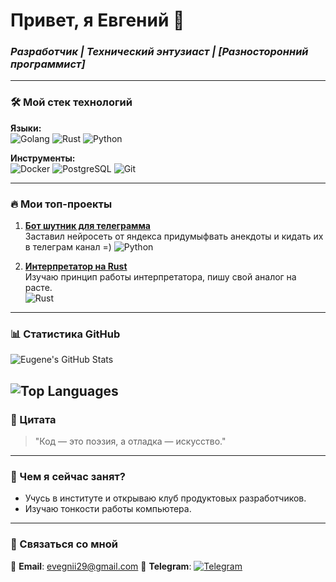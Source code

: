 # Привет, я Евгений 👋  
### *Разработчик | Технический энтузиаст | [Разносторонний программист]*

---

### 🛠️ Мой стек технологий  
**Языки:**  
![Golang](https://encrypted-tbn0.gstatic.com/images?q=tbn:ANd9GcQTRMW3hxV4YIijHYbqlpjqleh3hdZFz_QoAw&s)
![Rust](https://c0.klipartz.com/pngpicture/114/914/gratis-png-lenguaje-de-programacion-de-oxido-logotipo-de-la-maquina-de-aprendizaje-haskell-cangrejo.png)
![Python](https://lh5.googleusercontent.com/brLL_Cjt27_7cecWGylb_WwZjSLNfGwDHjDaNoGTXuJsaqRFg-YQXarbxhNQexc-NxPPPSat7w04l1ShLNpTRzfJixtMg27MfPtK_ZGEFw9T-OHZFS-tR_RPk3xDvcNTUasTLLVXt2_MyJzZpM5L3OhTtyHv5Y_WgxaWnNa6aHB8VudH_yoGiQv3MagICq3bTJGUDg)

**Инструменты:**  
![Docker](https://img.shields.io/badge/-Docker-2496ED?style=flat&logo=docker)
![PostgreSQL](https://img.shields.io/badge/-PostgreSQL-4169E1?style=flat&logo=postgresql)
![Git](https://img.shields.io/badge/-Git-F05032?style=flat&logo=git)  

---

### 🔥 Мои топ-проекты  
1. **[Бот шутник для телеграмма](https://github.com/EvgeniiAndronov/AirflowBotApiYandexGPT)**  
   Заставил нейросеть от яндекса придумыфвать анекдоты и кидать их в телеграм канал =)
   ![Python](https://img.shields.io/badge/-Python-3776AB)

2. **[Интерпретатор на Rust](https://github.com/EvgeniiAndronov/interpretator)**  
   Изучаю принцип работы интерпретатора, пишу свой аналог на расте.  
   ![Rust](https://img.shields.io/badge/-Rust-000000)  

---

### 📊 Статистика GitHub  
![Eugene's GitHub Stats](https://github-readme-stats.vercel.app/api?username=EvgeniiAndronov&show_icons=true&theme=radical&hide_border=true&hide_title=true)

![Top Languages](https://github-readme-stats.vercel.app/api/top-langs/?username=EvgeniiAndronov&layout=compact&theme=radical&hide_border=true&hide=Jupyter,HTML,Makefile&langs_count=4)
---

### 💬 Цитата  
> "Код — это поэзия, а отладка — искусство."  

---

### 🎯 Чем я сейчас занят?  
- Учусь в институте и открываю клуб продуктовых разработчиков.
- Изучаю тонкости работы компьютера.

---

### 🤝 Связаться со мной  
📧 **Email**: evegnii29@gmail.com
💬 **Telegram**: [![Telegram](https://img.shields.io/badge/-Telegram-0088cc?style=flat&logo=telegram)](https://t.me/evgeniiandronov) 
